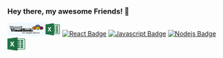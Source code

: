 ### Hey there, my awesome Friends! 👋
<a href="#"><img src="assets/vbaExcelImage_resized.png" alt="Excel VBA Logo" width="120" height="30"></a>
[![React Badge](https://img.shields.io/badge/python-3670A0?style=for-the-badge&logo=python&logoColor=ffdd54)](#) [![Javascript Badge](https://img.shields.io/badge/-Javascript-F0DB4F?style=for-the-badge&labelColor=black&logo=javascript&logoColor=F0DB4F)](#) [![Nodejs Badge](https://img.shields.io/badge/-Nodejs-3C873A?style=for-the-badge&labelColor=black&logo=node.js&logoColor=3C873A)](#) <a href="#"><img src="assets/excelLogo.png" alt="Excel VBA Logo" width="40" height="30"></a>
<!--
**alaminacc/alaminacc** is a ✨ _special_ ✨ repository because its `README.md` (this file) appears on your GitHub profile.

Here are some ideas to get you started:

- 🔭 I’m currently working on ...
- 🌱 I’m currently learning ...
- 👯 I’m looking to collaborate on ...
- 🤔 I’m looking for help with ...
- 💬 Ask me about ...
- 📫 How to reach me: ...
- 😄 Pronouns: ...
- ⚡ Fun fact: ...
-->
